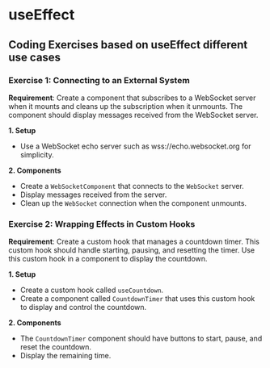 # useEffect

## Coding Exercises based on useEffect different use cases

### Exercise 1: Connecting to an External System

**Requirement**: Create a component that subscribes to a WebSocket server when it mounts and cleans up the subscription when it unmounts. The component should display messages received from the WebSocket server.

**1. Setup**

-   Use a WebSocket echo server such as wss://echo.websocket.org for simplicity.

**2. Components**

-   Create a `WebSocketComponent` that connects to the `WebSocket` server.
-   Display messages received from the server.
-   Clean up the `WebSocket` connection when the component unmounts.

### Exercise 2: Wrapping Effects in Custom Hooks

**Requirement**: Create a custom hook that manages a countdown timer. This custom hook should handle starting, pausing, and resetting the timer. Use this custom hook in a component to display the countdown.

**1. Setup**

-   Create a custom hook called `useCountdown`.
-   Create a component called `CountdownTimer` that uses this custom hook to display and control the countdown.

**2. Components**

-   The `CountdownTimer` component should have buttons to start, pause, and reset the countdown.
-   Display the remaining time.
